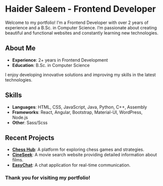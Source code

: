 # Haider Saleem - Frontend Developer

Welcome to my portfolio! I’m a Frontend Developer with over 2 years of experience and a B.Sc. in Computer Science. I’m passionate about creating beautiful and functional websites and constantly learning new technologies.

## About Me

- **Experience**: 2+ years in Frontend Development
- **Education**: B.Sc. in Computer Science

I enjoy developing innovative solutions and improving my skills in the latest technologies.

## Skills

- **Languages**: HTML, CSS, JavaScript, Java, Python, C++, Assembly
- **Frameworks**: React, Angular, Bootstrap, Material-UI, WordPress, Node.js
- **Other**: Sass/Scss

## Recent Projects

- **[Chess Hub](https://chess-hub.netlify.app/title)**: A platform for exploring chess games and strategies.
- **[CineSeek](https://cineseek.netlify.app/)**: A movie search website providing detailed information about films.
- **[EasyChat](https://easychat42.netlify.app/)**: A chat application for real-time communication.


### Thank you for visiting my portfolio!
